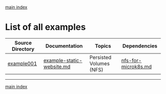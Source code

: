 [main index](../README.md)

# List of all examples

| Source Directory                             | Documentation                                                            | Topics                  | Dependencies                                                 |
|----------------------------------------------|--------------------------------------------------------------------------|-------------------------|--------------------------------------------------------------|
| [example001](./persisted_volumes/example001) | [example-static-website.md](persisted_volumes/example-static-website.md) | Persisted Volumes (NFS) | [nfs-for-microk8s.md](persisted_volumes/nfs-for-microk8s.md) |

<hr />

[main index](../README.md)
